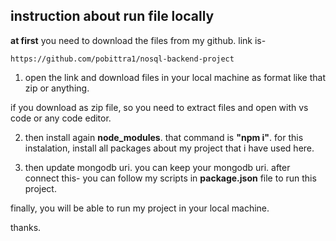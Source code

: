 ## instruction about run file locally

**at first** you need to download the files from my github. link is-

```
https://github.com/pobittra1/nosql-backend-project
```

1. open the link and download files in your local machine as format like that zip or anything.

if you download as zip file, so you need to extract files and open with vs code or any code editor.

2. then install again **node_modules**. that command is **"npm i"**.
   for this instalation, install all packages about my project that i have used here.

3. then update mongodb uri. you can keep your mongodb uri. after connect this- you can follow my scripts in **package.json** file to run this project.

finally, you will be able to run my project in your local machine.

thanks.
